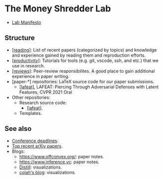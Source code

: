 # The Money Shredder Lab

* [Lab Manifesto](Manifesto.md)

## Structure

* [[reading]](https://github.com/money-shredder/reading): List of recent papers (categorized by topics) and knowledge and experience gained by reading them and reproduction efforts.
* [[productivity]](https://github.com/money-shredder/productivity): Tutorials for tools (e.g. git, vscode, ssh, and etc.) that we use in research.
* [[reviews]](https://github.com/money-shredder/reviews): Peer-review responsibilites. A good place to gain additional experience in paper writing.
* [paper-*] repositories: LaTeX source code for our paper submissions.
  * [[lafeat]](https://github.com/money-shredder/paper-lafeat), LAFEAT: Piercing Through Adversarial Defenses with Latent Features, CVPR 2021 Oral
* Other repositories:
  * Research source code:
    * [[lafeat]](https://github.com/money-shredder/lafeat).
  * Templates.

## See also

* [Conference deadlines](https://jackietseng.github.io/conference_call_for_paper/conferences-with-ccf.html).
* [Top recent arXiv papers](http://www.arxiv-sanity.com/top?timefilter=month&vfilter=all).
* Blogs:
  * https://www.offconvex.org/: paper notes.
  * https://www.inference.vc: paper notes.
  * [Distill](https://distill.pub): visualizations.
  * [colah's blog](https://colah.github.io/?utm_source=towardsai.net&utm_medium=referral&utm_campaign=marketing&utm_term=machine-learning-blog&utm_content=machine-learning-blogs-to-follow): visualizations.
